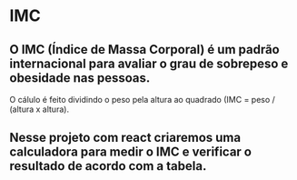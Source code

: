 # IMC

## O IMC (Índice de Massa Corporal) é um padrão internacional para avaliar o grau de sobrepeso e obesidade nas pessoas.
O cálulo é feito dividindo o peso pela altura ao quadrado (IMC = peso / (altura x altura).
## Nesse projeto com react criaremos uma calculadora para medir o IMC e verificar o resultado de acordo com a tabela.
